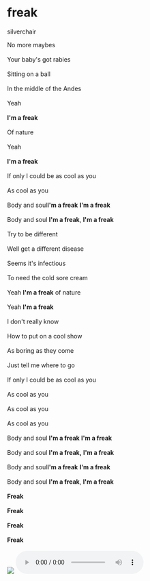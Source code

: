 # freak
silverchair
<!DOCTYPE html>
<html>

<head>
  <meta charset="utf-8">
  <meta name="viewport" content="width=device-width">
  <title>freak</title>
  <link href="style.css" rel="stylesheet" type="text/css" />
</head>

<body>
  No more maybes<br></br>
Your baby's got rabies<br></br>
Sitting on a ball<br></br>
In the middle of the Andes<br></br>
Yeah<br></br>
<b>I'm a freak</b><br></br>
Of nature<br></br>
Yeah<br></br>
<b>I'm a freak</b><br></br>
If only I could be as cool as you<br></br>
As cool as you<br></br>
Body and soul<b>I'm a freak</b>  <b>I'm a freak</b><br></br>
Body and soul <b>I'm a freak</b>, <b>I'm a freak</b><br></br>
Try to be different<br></br>
Well get a different disease<br></br>
Seems it's infectious<br></br>
To need the cold sore cream<br></br>
Yeah <b>I'm a freak</b> of nature<br></br>
Yeah <b>I'm a freak</b><br></br>
I don't really know<br></br>
How to put on a cool show<br></br>
As boring as they come<br></br>
Just tell me where to go<br></br>
If only I could be as cool as you<br></br>
As cool as you<br></br>
As cool as you<br></br>
As cool as you<br></br>
Body and soul <b>I'm a freak</b> <b>I'm a freak</b><br></br>
Body and soul <b>I'm a freak,</b> <b>I'm a freak</b><br></br>
Body and soul<b>I'm a freak</b>  <b>I'm a freak</b><br></br>
Body and soul <b>I'm a freak</b>, <b>I'm a freak</b><br></br>
<b>Freak</b><br></br>
<b>Freak</b><br></br>
<b>Freak</b><br></br>
<b>Freak</b><br></br>
  <img src="https://images.fanart.tv/bigpreview/silverchair-586984c7288c8.png">
  <audio src="Freak.mp4" controls></audio>
  <script src="script.js"></script>

</body>

</html>
